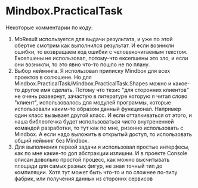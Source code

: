 # Mindbox.PracticalTask

Некоторые комментарии по коду:
1) MbResult используется для выдачи результата, и уже по этой обертке смотрим как выполнился результат. И если возникли ошибки, то возвращаем код ошибки с человекочитаемым текстом.
Ексепшены не использовал, потому-что ексепшены это зло, и если они возникли, то это явно что-то пошло не по плану.
2) Выбор нейминга. Я использовал приписку Mindbox для всех проектов в солюшене. Но для Mindbox.PracticalTask/Mindbox.PracticalTask.Shapes можно и какое-то другое имя сделать. Потому что тезис "для сторонних клиентов" не очень развернут,
зачастую в литературе которую я читал слово "клиент", использовалось для модулей программы, которые использовали каким-то образом данный функционал. Например один класс вызывает другой класс.
И если отталкиваться от этого, и наша библеотечка будет использоваться чисто внутрененней командой разработки, то тут как по мне, ризонно использовать с Mindbox.
А если надо выложить в открытый доступ, то использовать общий нейминг без Mindbox.
3) Для выполнения первой задачи я использовал простые интерфесы, как по мне какие-то доп абстракции излишни.
И в проекте Console описан довольно простой процесс, как можно высчитывать площади для самых разных фигур, не зная точный тип до компиляции.
Хотя тут может быть что-то и по сложнее по-типу фабрик, или получения данных из стороннх сервисов
